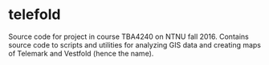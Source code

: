 # telefold
Source code for project in course TBA4240 on NTNU fall 2016. Contains source code to scripts and utilities for analyzing GIS data and creating maps of Telemark and Vestfold (hence the name).
